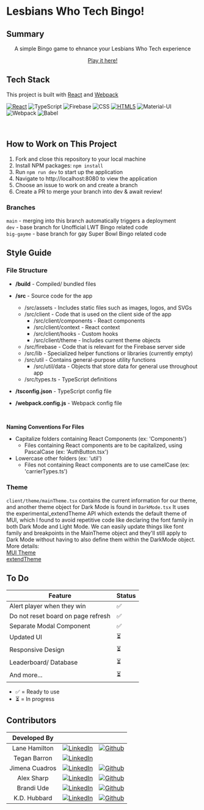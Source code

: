 # Lesbians Who Tech Bingo!

## Summary

<center>
A simple Bingo game to ehnance your Lesbians Who Tech experience
<br>

[Play it here!](https://laneecho.github.io/LWT-bingo/)

</center>

## Tech Stack

This project is built with [React](https://react.dev/) and [Webpack](https://webpack.js.org/)

[![React][React.js]][React-url] ![TypeScript](https://img.shields.io/badge/TypeScript-007ACC?style=for-the-badge&logo=typescript&logoColor=white) ![Firebase](https://img.shields.io/badge/Firebase-FFCA28?style=for-the-badge&logo=firebase&logoColor=white&color=%23FFCA28) ![CSS](https://img.shields.io/badge/CSS3-1572B6?style=for-the-badge&logo=css3&logoColor=white) [![HTML5][HTML5]][HTML5-url] ![Material-UI](https://img.shields.io/badge/Material%20UI-007FFF?style=for-the-badge&logo=mui&logoColor=white) ![Webpack](https://img.shields.io/badge/webpack-%238DD6F9.svg?style=for-the-badge&logo=webpack&logoColor=black) ![Babel](https://img.shields.io/badge/Babel-F9DC3E?style=for-the-badge&logo=babel&logoColor=white)

<br>

## How to Work on This Project

1. Fork and close this repository to your local machine
2. Install NPM packages: `npm install`
3. Run `npm run dev` to start up the application
4. Navigate to http://localhost:8080 to view the application
5. Choose an issue to work on and create a branch
6. Create a PR to merge your branch into dev & await review!

### Branches

`main` - merging into this branch automatically triggers a deployment
<br>
`dev` - base branch for Unofficial LWT Bingo related code
<br>
`big-gayme` - base branch for gay Super Bowl Bingo related code

## Style Guide

### File Structure

- **/build** - Compiled/ bundled files

- **/src** - Source code for the app

  - /src/assets - Includes static files such as images, logos, and SVGs
  - /src/client - Code that is used on the client side of the app
    - /src/client/components - React components
    - /src/client/context - React context
    - /src/client/hooks - Custom hooks
    - /src/client/theme - Includes current theme objects
  - /src/firebase - Code that is relevant for the Firebase server side
  - /src/lib - Specialized helper functions or libraries (currently empty)
  - /src/util - Contains general-purpose utility functions
    - /src/util/data - Objects that store data for general use throughout app
  - /src/types.ts - TypeScript definitions

- **/tsconfig.json** - TypeScript config file
- **/webpack.config.js** - Webpack config file

  <br/>

**Naming Conventions For Files**

- Capitalize folders containing React Components (ex: 'Components')
  - Files containing React components are to be capitalized, using PascalCase (ex: 'AuthButton.tsx')
- Lowercase other folders (ex: 'util')
  - Files not containing React components are to use camelCase (ex: 'carrierTypes.ts')

### Theme

`client/theme/mainTheme.tsx` contains the current information for our theme, and another theme object for Dark Mode is found in `DarkMode.tsx`
It uses the experimental_extendTheme API which extends the default theme of MUI, which I found to avoid repetitive code like declaring the font family in both Dark Mode and Light Mode. We can easily update things like font family and breakpoints in the MainTheme object and they'll still apply to Dark Mode without having to also define them within the DarkMode object.
<br>
More details: <br>
[MUI Theme](https://mui.com/material-ui/customization/theming/) <br>
[extendTheme](https://mui.com/material-ui/experimental-api/css-theme-variables/customization/)

## To Do

| Feature                            | Status |
| ---------------------------------- | ------ |
| Alert player when they win         | ✅     |
| Do not reset board on page refresh | ✅     |
| Separate Modal Component           | ✅     |
| Updated UI                         | ⏳     |
| Responsive Design                  | ⏳     |
| Leaderboard/ Database              | ⏳     |
| And more...                        | ⏳     |

- ✅ = Ready to use
- ⏳ = In progress

## Contributors

|  Developed By  |                                                                                                                                                  |                                                                                                                                                  |
| :------------: | :----------------------------------------------------------------------------------------------------------------------------------------------: | :----------------------------------------------------------------------------------------------------------------------------------------------: |
| Lane Hamilton  |  [![LinkedIn](https://img.shields.io/badge/LinkedIn-%230077B5.svg?logo=linkedin&logoColor=white)](https://www.linkedin.com/in/aleyna-hamilton/)  |   [![Github](https://img.shields.io/badge/github-%23121011.svg?style=for-the-badge&logo=github&logoColor=white)](https://github.com/LaneEcho)    |
|  Tegan Barron  |   [![LinkedIn](https://img.shields.io/badge/LinkedIn-%230077B5.svg?logo=linkedin&logoColor=white)](https://www.linkedin.com/in/tegan-barron/)    |
| Jimena Cuadros |  [![LinkedIn](https://img.shields.io/badge/LinkedIn-%230077B5.svg?logo=linkedin&logoColor=white)](https://www.linkedin.com/in/jimena-cuadros/)   |   [![Github](https://img.shields.io/badge/github-%23121011.svg?style=for-the-badge&logo=github&logoColor=white)](https://github.com/jcuadrosj)   |
|   Alex Sharp   | [![LinkedIn](https://img.shields.io/badge/LinkedIn-%230077B5.svg?logo=linkedin&logoColor=white)](https://www.linkedin.com/in/alex-nicole-sharp/) | [![Github](https://img.shields.io/badge/github-%23121011.svg?style=for-the-badge&logo=github&logoColor=white)](https://github.com/alexsharp4096) |
|   Brandi Ude   |     [![LinkedIn](https://img.shields.io/badge/LinkedIn-%230077B5.svg?logo=linkedin&logoColor=white)](https://www.linkedin.com/in/brandiude/)     |    [![Github](https://img.shields.io/badge/github-%23121011.svg?style=for-the-badge&logo=github&logoColor=white)](https://github.com/bude711)    |
|  K.D. Hubbard  |    [![LinkedIn](https://img.shields.io/badge/LinkedIn-%230077B5.svg?logo=linkedin&logoColor=white)](https://www.linkedin.com/in/k-d-hubbard/)    |    [![Github](https://img.shields.io/badge/github-%23121011.svg?style=for-the-badge&logo=github&logoColor=white)](https://github.com/kdhubb)     |

<!-- Logo Links -->

[React.js]: https://img.shields.io/badge/react-%2320232a.svg?style=for-the-badge&logo=react&logoColor=%2361DAFB
[React-url]: https://reactjs.org/
[JavaScript-url]: https://www.javascript.com/
[HTML5]: https://img.shields.io/badge/html5-%23E34F26.svg?style=for-the-badge&logo=html5&logoColor=white
[HTML5-url]: https://developer.mozilla.org/en-US/docs/Web/HTML/
